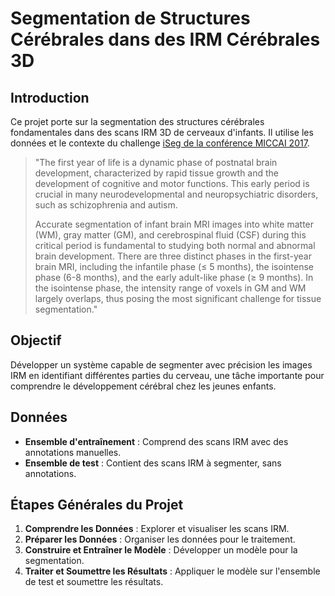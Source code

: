 # Segmentation de Structures Cérébrales dans des IRM Cérébrales 3D

## Introduction
Ce projet porte sur la segmentation des structures cérébrales fondamentales dans des scans IRM 3D de cerveaux d'infants. Il utilise les données et le contexte du challenge [iSeg de la conférence MICCAI 2017](https://iseg2017.web.unc.edu).

> "The first year of life is a dynamic phase of postnatal brain development, characterized by rapid tissue growth and the development of cognitive and motor functions. This early period is crucial in many neurodevelopmental and neuropsychiatric disorders, such as schizophrenia and autism.
> 
> Accurate segmentation of infant brain MRI images into white matter (WM), gray matter (GM), and cerebrospinal fluid (CSF) during this critical period is fundamental to studying both normal and abnormal brain development. There are three distinct phases in the first-year brain MRI, including the infantile phase (≤ 5 months), the isointense phase (6-8 months), and the early adult-like phase (≥ 9 months). In the isointense phase, the intensity range of voxels in GM and WM largely overlaps, thus posing the most significant challenge for tissue segmentation."

## Objectif
Développer un système capable de segmenter avec précision les images IRM en identifiant différentes parties du cerveau, une tâche importante pour comprendre le développement cérébral chez les jeunes enfants.

## Données
- **Ensemble d'entraînement** : Comprend des scans IRM avec des annotations manuelles.
- **Ensemble de test** : Contient des scans IRM à segmenter, sans annotations.

## Étapes Générales du Projet
1. **Comprendre les Données** : Explorer et visualiser les scans IRM.
2. **Préparer les Données** : Organiser les données pour le traitement.
3. **Construire et Entraîner le Modèle** : Développer un modèle pour la segmentation.
4. **Traiter et Soumettre les Résultats** : Appliquer le modèle sur l'ensemble de test et soumettre les résultats.
